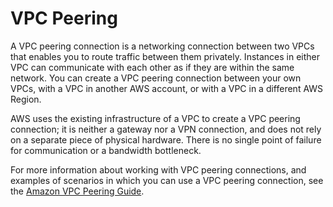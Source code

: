 # VPC Peering<a name="vpc-peering"></a>

A VPC peering connection is a networking connection between two VPCs that enables you to route traffic between them privately\. Instances in either VPC can communicate with each other as if they are within the same network\. You can create a VPC peering connection between your own VPCs, with a VPC in another AWS account, or with a VPC in a different AWS Region\.

AWS uses the existing infrastructure of a VPC to create a VPC peering connection; it is neither a gateway nor a VPN connection, and does not rely on a separate piece of physical hardware\. There is no single point of failure for communication or a bandwidth bottleneck\. 

For more information about working with VPC peering connections, and examples of scenarios in which you can use a VPC peering connection, see the [Amazon VPC Peering Guide](http://docs.aws.amazon.com/vpc/latest/peering/)\.
